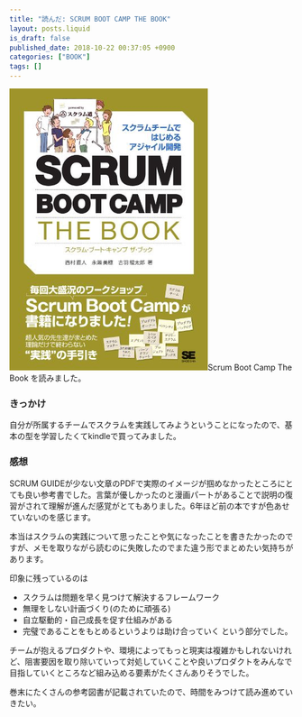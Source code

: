 ```yaml
---
title: "読んだ: SCRUM BOOT CAMP THE BOOK"
layout: posts.liquid
is_draft: false
published_date: 2018-10-22 00:37:05 +0900
categories: ["BOOK"]
tags: []
---
```


 <img class="in_article" src="/public/images/2019/01/d9f0b-08hvbdtEsaTkn-h77.jpg">Scrum Boot Camp The Book を読みました。

### きっかけ
自分が所属するチームでスクラムを実践してみようということになったので、基本の型を学習したくてkindleで買ってみました。

### 感想
SCRUM GUIDEが少ない文章のPDFで実際のイメージが掴めなかったところにとても良い参考書でした。言葉が優しかったのと漫画パートがあることで説明の復習がされて理解が進んだ感覚がとてもありました。6年ほど前の本ですが色あせていないのを感じます。

本当はスクラムの実践について思ったことや気になったことを書きたかったのですが、メモを取りながら読むのに失敗したのでまた違う形でまとめたい気持ちがあります。

印象に残っているのは

- スクラムは問題を早く見つけて解決するフレームワーク
- 無理をしない計画づくり(のために頑張る)
- 自立駆動的・自己成長を促す仕組みがある
- 完璧であることをもとめるというよりは助け合っていく
という部分でした。

チームが抱えるプロダクトや、環境によってもっと現実は複雑かもしれないけれど、阻害要因を取り除いていって対処していくことや良いプロダクトをみんなで目指していくところなど組み込める要素がたくさんありそうでした。

巻末にたくさんの参考図書が記載されていたので、時間をみつけて読み進めていきたい。


